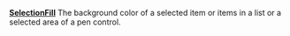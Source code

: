 [**SelectionFill**](properties.fill.md) The background color of a selected item or items in a list or a selected area of a pen control.
